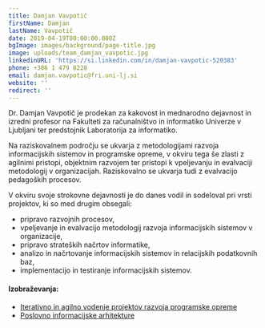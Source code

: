 ```yaml
---
title: Damjan Vavpotič
firstName: Damjan
lastName: Vavpotič
date: 2019-04-19T00:00:00.000Z
bgImage: images/background/page-title.jpg
image: uploads/team_damjan_vavpotic.jpg
linkedinURL: 'https://si.linkedin.com/in/damjan-vavpotic-520383'
phone: +386 1 479 8228
email: damjan.vavpotic@fri.uni-lj.si
website: ''
redirect: ''
---
```

Dr. Damjan Vavpotič je prodekan za kakovost in mednarodno dejavnost in izredni profesor na Fakulteti za računalništvo in informatiko Univerze v Ljubljani ter predstojnik Laboratorija za informatiko. 

Na raziskovalnem področju se ukvarja z metodologijami razvoja informacijskih sistemov in programske opreme, v okviru tega še zlasti z agilnimi pristopi, objektnim razvojem ter pristopi k vpeljevanju in evalvaciji metodologij v organizacijah. Raziskovalno se ukvarja tudi z evalvacijo pedagoških procesov. 

V okviru svoje strokovne dejavnosti je do danes vodil in sodeloval pri vrsti projektov, ki so med drugim obsegali: 

* pripravo razvojnih procesov, 
* vpeljevanje in evalvacijo metodologij razvoja informacijskih sistemov v organizacije, 
* pripravo strateških načrtov informatike, 
* analizo in načrtovanje informacijskih sistemov in relacijskih podatkovnih baz,
* implementacijo in testiranje informacijskih sistemov.

#### Izobraževanja:

* [Iterativno in agilno vodenje projektov razvoja programske opreme](https://akademijafri.si/izobrazevanja/za-podjetja/iterativno_in_agilno_vodenje_projektov_razvoja_programske_opreme/)
* [Poslovno informacijske arhitekture](https://akademijafri.si/izobrazevanja/za-podjetja/poslovno_informacijske_arhitekture/)
